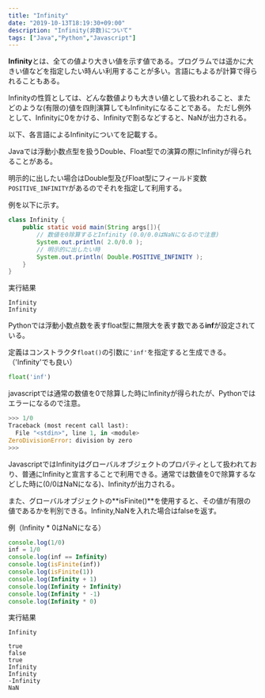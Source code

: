 ```yaml
---
title: "Infinity"
date: "2019-10-13T18:19:30+09:00"
description: "Infinity(非数)について"
tags: ["Java","Python","Javascript"]
---
```


**Infinity**とは、全ての値より大きい値を示す値である。プログラムでは遥かに大きい値などを指定したい時んい利用することが多い。言語にもよるが計算で得られることもある。

Infinityの性質としては、どんな数値よりも大きい値として扱われること、またどのような(有限の)値を四則演算してもInfinityになることである。
ただし例外として、Infinityに0をかける、Infinityで割るなどすると、NaNが出力される。

以下、各言語によるInfinityについてを記載する。

<div class="note_content_by_programming_language" id="note_content_Java">

Javaでは浮動小数点型を扱うDouble、Float型での演算の際にInfinityが得られることがある。

明示的に出したい場合はDouble型及びFloat型にフィールド変数```POSITIVE_INFINITY```があるのでそれを指定して利用する。

例を以下に示す。

```java
class Infinity {
    public static void main(String args[]){
        // 数値を0除算するとInfinity (0.0/0.0はNaNになるので注意)
        System.out.println( 2.0/0.0 );
        // 明示的に出したい時
        System.out.println( Double.POSITIVE_INFINITY );
    }
}
```

実行結果

```
Infinity
Infinity
```

</div>
<div class="note_content_by_programming_language" id="note_content_Python">

Pythonでは浮動小数点数を表すfloat型に無限大を表す数である**inf**が設定されている。

定義はコンストラクタ```float()```の引数に```'inf'```を指定すると生成できる。（'Infinity'でも良い）

```python
float('inf')
```

javascriptでは通常の数値を0で除算した時にInfinityが得られたが、Pythonではエラーになるので注意。

```python
>>> 1/0
Traceback (most recent call last):
  File "<stdin>", line 1, in <module>
ZeroDivisionError: division by zero
>>> 
```

</div>
<div class="note_content_by_programming_language" id="note_content_Javascript">

JavascriptではInfinityはグローバルオブジェクトのプロパティとして扱われており、普通にInfinityと宣言することで利用できる。通常では数値を0で除算するなどした時に(0/0はNaNになる)、Infinityが出力される。

また、グローバルオブジェクトの**isFinite()**を使用すると、その値が有限の値であるかを判別できる。Infinity,NaNを入れた場合はfalseを返す。

例（Infinity * 0はNaNになる）

```javascript
console.log(1/0)
inf = 1/0
console.log(inf == Infinity)
console.log(isFinite(inf))
console.log(isFinite(1))
console.log(Infinity + 1)
console.log(Infinity + Infinity)
console.log(Infinity * -1)
console.log(Infinity * 0)
```

実行結果

```
Infinity

true
false
true
Infinity
Infinity
-Infinity
NaN
```

</div>
